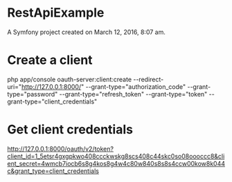 RestApiExample
==============

A Symfony project created on March 12, 2016, 8:07 am.

Create a client
==============

php app/console oauth-server:client:create --redirect-uri="http://127.0.0.1:8000/" --grant-type="authorization_code" --grant-type="password" --grant-type="refresh_token" --grant-type="token" --grant-type="client_credentials"

Get client credentials
==============

http://127.0.0.1:8000/oauth/v2/token?client_id=1_5etsr4gxgpkwo408ccckwskg8scs408c44skc0so08oooccc8&client_secret=4wmcb7iocb6s8g4kos8g4w4c80w840s8s8s4ccw00kow8k044c&grant_type=client_credentials


